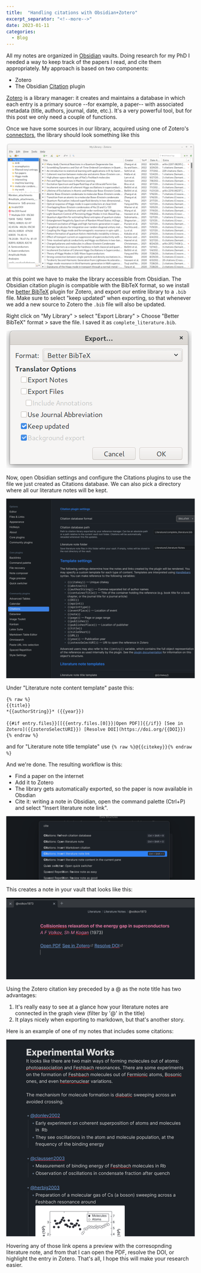 ```yaml
---
title:  "Handling citations with Obsidian+Zotero"
excerpt_separator: "<!--more-->"
date: 2023-01-11
categories:
  - Blog
---
```


<!-- <script type="text/javascript" async -->
  <!-- src="https://cdn.mathjax.org/mathjax/latest/MathJax.js?config=TeX-MML-AM_CHTML"> -->
<!-- </script> -->

All my notes are organized in [Obsidian](https://obsidian.md/) vaults. Doing research for my PhD I needed a way to keep track of the papers I read, and cite them appropriately. My approach is based on two components:
- Zotero
- The Obsidian [Citation](https://github.com/hans/obsidian-citation-plugin) plugin

[Zotero](https://www.zotero.org/) is a library manager: it creates and maintains a database in which each entry is a primary source --for example, a paper-- with associated metadata (title, authors, journal, date, etc.). It's a very powerful tool, but for this post we only need a couple of functions. 

Once we have some sources in our library, acquired using one of Zotero's [connectors](https://www.zotero.org/download/connectors), the library should look something like this

![Zotero Library](/assets/images/zotero_library.png)

at this point we have to make the library accessible from Obsidian. The Obsidian citation plugin is compatible with the BibTeX format, so we install the [better BibTeX](https://github.com/retorquere/zotero-better-bibtex) plugin for Zotero, and export our entire library to a `.bib` file. Make sure to select "keep updated" when exporting, so that whenever we add a new source to Zotero the `.bib` file will also be updated.

Right click on "My Library" > select "Export Library" > Choose "Better BibTeX" format > save the file. I saved it as `complete_literature.bib`.

![Zotero Export settings](/assets/images/zotero_export.png)

Now, open Obsidian settings and configure the Citations plugins to use the file we just created as Citations database. We can also pick a directory where all our literature notes will be kept.

![Obsidian citations settings](/assets/images/obsidian_citations.png)

Under "Literature note content template" paste this:
```
{% raw %}
{{title}}
*{{authorString}}* ({{year}})

{{#if entry.files}}[[{{entry.files.[0]}}|Open PDF]]{{/if}} [See in Zotero]({{zoteroSelectURI}}) [Resolve DOI](https://doi.org/{{DOI}})
{% endraw %}
```
and for "Literature note title template" use `{% raw %}@{{citekey}}{% endraw %}`

And we're done. The resulting workflow is this:
- Find a paper on the internet
- Add it to Zotero
- The library gets automatically exported, so the paper is now available in Obsdian
- Cite it: writing a note in Obsidian, open the command palette (Ctrl+P) and select "Insert literature note link". 

![Obsidian citation](/assets/images/obsidian_citation_menu.png)


This creates a note in your vault that looks like this:

![Obsidian literature note](/assets/images/obsidian_note_example.png)

Using the Zotero citation key preceded by a @ as the note title has two advantages:
1. It's really easy to see at a glance how your literature notes are connected in the graph view (filter by '@' in the title)
2. It plays nicely when exporting to markdown, but that's another story.

Here is an example of one of my notes that includes some citations: 

![Citations example](/assets/images/citations_example.png)

Hovering any of those link opens a preview with the corresopnding literature note, and from that I can open the PDF, resolve the DOI, or highlight the entry in Zotero. That's all, I hope this will make your research easier.